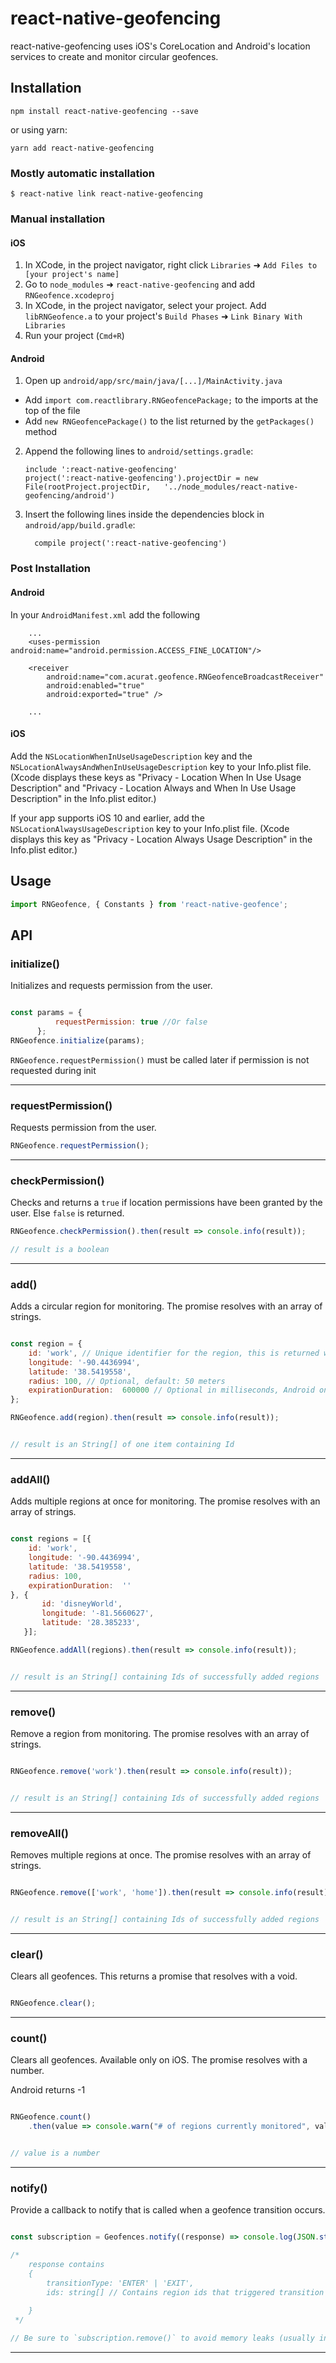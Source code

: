 
# react-native-geofencing

react-native-geofencing uses iOS's CoreLocation and Android's location services to create and monitor circular geofences.

## Installation

```shell
npm install react-native-geofencing --save
```

or using yarn:

```shell
yarn add react-native-geofencing
```


### Mostly automatic installation

`$ react-native link react-native-geofencing`

### Manual installation


#### iOS

1. In XCode, in the project navigator, right click `Libraries` ➜ `Add Files to [your project's name]`
2. Go to `node_modules` ➜ `react-native-geofencing` and add `RNGeofence.xcodeproj`
3. In XCode, in the project navigator, select your project. Add `libRNGeofence.a` to your project's `Build Phases` ➜ `Link Binary With Libraries`
4. Run your project (`Cmd+R`)

#### Android

1. Open up `android/app/src/main/java/[...]/MainActivity.java`
  - Add `import com.reactlibrary.RNGeofencePackage;` to the imports at the top of the file
  - Add `new RNGeofencePackage()` to the list returned by the `getPackages()` method
2. Append the following lines to `android/settings.gradle`:
  	```
  	include ':react-native-geofencing'
  	project(':react-native-geofencing').projectDir = new File(rootProject.projectDir, 	'../node_modules/react-native-geofencing/android')
  	```
3. Insert the following lines inside the dependencies block in `android/app/build.gradle`:
  	```
      compile project(':react-native-geofencing')
  	```

### Post Installation

#### Android

In your `AndroidManifest.xml` add the following

```
    ...
    <uses-permission android:name="android.permission.ACCESS_FINE_LOCATION"/>

    <receiver
        android:name="com.acurat.geofence.RNGeofenceBroadcastReceiver"
        android:enabled="true"
        android:exported="true" />

    ...
```

#### iOS


Add the `NSLocationWhenInUseUsageDescription` key and the `NSLocationAlwaysAndWhenInUseUsageDescription` key 
to your Info.plist file. 
(Xcode displays these keys as "Privacy - Location When In Use Usage Description" and 
"Privacy - Location Always and When In Use Usage Description" in the Info.plist editor.)

If your app supports iOS 10 and earlier, add the `NSLocationAlwaysUsageDescription` key to your Info.plist file.
 (Xcode displays this key as "Privacy - Location Always Usage Description" in the Info.plist editor.)


## Usage
```js
import RNGeofence, { Constants } from 'react-native-geofence';


```

## API

### initialize()

Initializes and requests permission from the user.

```js

const params = {
          requestPermission: true //Or false
      };
RNGeofence.initialize(params);
```

`RNGeofence.requestPermission()` must be called later if permission is not requested during init

---

### requestPermission()

Requests permission from the user.

```js
RNGeofence.requestPermission();
```

---

### checkPermission()

Checks and returns a `true` if location permissions have been granted by the user. Else `false` is returned.

```js
RNGeofence.checkPermission().then(result => console.info(result));

// result is a boolean 
```

---

### add()

Adds a circular region for monitoring. The promise resolves with an array of strings. 

```js

const region = {
    id: 'work', // Unique identifier for the region, this is returned when a geofence transition occurs.
    longitude: '-90.4436994',
    latitude: '38.5419558',
    radius: 100, // Optional, default: 50 meters
    expirationDuration:  600000 // Optional in milliseconds, Android only, default: Never expires
};

RNGeofence.add(region).then(result => console.info(result));


// result is an String[] of one item containing Id
```

---
 
### addAll()

Adds multiple regions at once for monitoring. The promise resolves with an array of strings. 

```js

const regions = [{
    id: 'work', 
    longitude: '-90.4436994',
    latitude: '38.5419558',
    radius: 100, 
    expirationDuration:  ''
}, {
       id: 'disneyWorld',
       longitude: '-81.5660627',
       latitude: '28.385233',
   }];

RNGeofence.addAll(regions).then(result => console.info(result));


// result is an String[] containing Ids of successfully added regions
```

---

### remove()

Remove a region from monitoring. The promise resolves with an array of strings. 

```js

RNGeofence.remove('work').then(result => console.info(result));


// result is an String[] containing Ids of successfully added regions
```

---

### removeAll()

Removes multiple regions at once. The promise resolves with an array of strings. 

```js

RNGeofence.remove(['work', 'home']).then(result => console.info(result));


// result is an String[] containing Ids of successfully added regions
```
---

### clear()

Clears all geofences. This returns a promise that resolves with a void. 

```js

RNGeofence.clear();

```
---

### count()

Clears all geofences. Available only on iOS. The promise resolves with a number. 

Android returns -1

```js

RNGeofence.count()
    .then(value => console.warn("# of regions currently monitored", value));


// value is a number
```
---

### notify()

Provide a callback to notify that is called when a geofence transition occurs. 

```js

const subscription = Geofences.notify((response) => console.log(JSON.stringify(response)));

/*
    response contains
    {
        transitionType: 'ENTER' | 'EXIT',
        ids: string[] // Contains region ids that triggered transition
        
    }
 */

// Be sure to `subscription.remove()` to avoid memory leaks (usually in `componentWillUnmount()`)
```
---